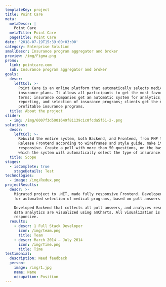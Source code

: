 ```yaml
---
templateKey: project
title: Point Care
meta:
  metaDescr: |
    Point Care
  metaTitle: Point Care
  pageTitle: Point Care
date: '2018-07-19T15:39:00+03:00'
category: Enterprise Solution
smallDescr: Insurance program aggregator and broker
preview: /img/Figma.png
promo:
  link: pointcare.com
  sub: Insurance program aggregator and broker
goals:
  descr:
    leftCol: >-
      Point Care is an online platform that automatically selects medical
      insurance plans. It allows all participants to get the most favorable
      terms: insurance companies get an automatic system for analytics,
      reporting, and selection of insurance programs; clients get the most
      profitable insurance programs.
  title: About the project
slider:
  - img: /img/6007f3d5001649f81139c1c0fcda5f51-2-.png
solutions:
  descr:
    leftCol: >-
      Rebuild the entire system, both Backend, and Frontend, from PHP to .NET.
      Release Frontend according to wireframes and style guide, make it fully
      responsive. Create a poll with more than 50 questions, on the basis of
      which the system will automatically select the type of insurance.
  title: Scope
stages:
  - isComplete: true
    stageDetails: Test
technologies:
  - image: /img/Redux.png
projectResults:
  descr: >-
    Migrated project to .NET, made fully responsive Frontend. Developed a system
    for automated selection of medical programs, based on poll answers.

    Developed Backend that collects all poll answers, and analyzes results. All
    data analytics are visualized using amCharts. All visualization is also
    responsive.
  results:
    - descr: 1 Full Stack Developer
      icon: /img/team.png
      title: Team
    - descr: March 2014 — July 2014
      icon: /img/Time.png
      title: Time
testimonial:
  description: Need feedback
  person:
    image: /img/1.jpg
    name: Name
    occupation: Position
---
```


